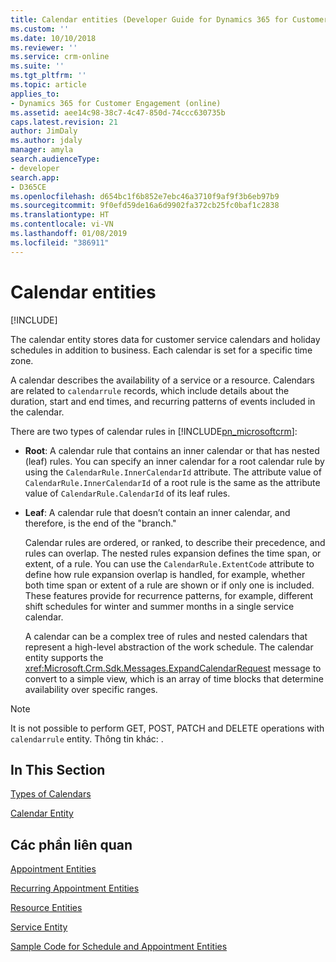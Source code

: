 ```yaml
---
title: Calendar entities (Developer Guide for Dynamics 365 for Customer Engagement)| MicrosoftDocs
ms.custom: ''
ms.date: 10/10/2018
ms.reviewer: ''
ms.service: crm-online
ms.suite: ''
ms.tgt_pltfrm: ''
ms.topic: article
applies_to:
- Dynamics 365 for Customer Engagement (online)
ms.assetid: aee14c98-38c7-4c47-850d-74ccc630735b
caps.latest.revision: 21
author: JimDaly
ms.author: jdaly
manager: amyla
search.audienceType:
- developer
search.app:
- D365CE
ms.openlocfilehash: d654bc1f6b852e7ebc46a3710f9af9f3b6eb97b9
ms.sourcegitcommit: 9f0efd59de16a6d9902fa372cb25fc0baf1c2838
ms.translationtype: HT
ms.contentlocale: vi-VN
ms.lasthandoff: 01/08/2019
ms.locfileid: "386911"
---
```

# <a name="calendar-entities"></a>Calendar entities

[!INCLUDE[](../includes/cc_applies_to_update_9_0_0.md)]

The calendar entity stores data for customer service calendars and holiday schedules in addition to business. Each calendar is set for a specific time zone.  
  
 A calendar describes the availability of a service or a resource. Calendars are related to `calendarrule` records, which include details about the duration, start and end times, and recurring patterns of events included in the calendar.  
  
 There are two types of calendar rules in [!INCLUDE[pn_microsoftcrm](../includes/pn-microsoftcrm.md)]:  
  
- **Root**: A calendar rule that contains an inner calendar or that has nested (leaf) rules. You can specify an inner calendar for a root calendar rule by using the `CalendarRule.InnerCalendarId` attribute. The attribute value of `CalendarRule.InnerCalendarId` of a root rule is the same as the attribute value of `CalendarRule.CalendarId` of its leaf rules.  
  
- **Leaf**: A calendar rule that doesn’t contain an inner calendar, and therefore, is the end of the "branch."  
  
  Calendar rules are ordered, or ranked, to describe their precedence, and rules can overlap. The nested rules expansion defines the time span, or extent, of a rule. You can use the `CalendarRule.ExtentCode` attribute to define how rule expansion overlap is handled, for example, whether both time span or extent of a rule are shown or if only one is included. These features provide for recurrence patterns, for example, different shift schedules for winter and summer months in a single service calendar.  
  
  A calendar can be a complex tree of rules and nested calendars that represent a high-level abstraction of the work schedule. The calendar entity supports the <xref:Microsoft.Crm.Sdk.Messages.ExpandCalendarRequest> message to convert to a simple view, which is an array of time blocks that determine availability over specific ranges.  

> [!NOTE]
> It is not possible to perform GET, POST, PATCH and DELETE operations with `calendarrule` entity. Thông tin khác: <xref href="Microsoft.Dynamics.CRM.calendarrule?text=CalendarRule EntityType" />.
  
## <a name="in-this-section"></a>In This Section  
 [Types of Calendars](types-calendars.md)  
  
 [Calendar Entity](entities/calendar.md)  
  
## <a name="related-sections"></a>Các phần liên quan  
 [Appointment Entities](appointment-entities.md)  
  
 [Recurring Appointment Entities](recurring-appointment-entities.md)  
  
 [Resource Entities](resource-entities.md)  
  
 [Service Entity](service-entity.md)  
  
 [Sample Code for Schedule and Appointment Entities](sample-code-schedule-appointment-entities.md)
